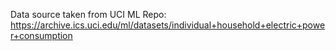 Data source taken from UCI ML Repo:
https://archive.ics.uci.edu/ml/datasets/individual+household+electric+power+consumption
